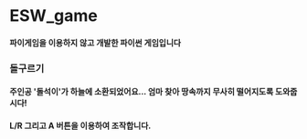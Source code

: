 # ESW_game

#### 파이게임을 이용하지 않고 개발한 파이썬 게임입니다

### 돌구르기
#### 주인공 '돌석이'가 하늘에 소환되었어요... 엄마 찾아 땅속까지 무사히 떨어지도록 도와줍시다!
#### L/R 그리고 A 버튼을 이용하여 조작합니다.
